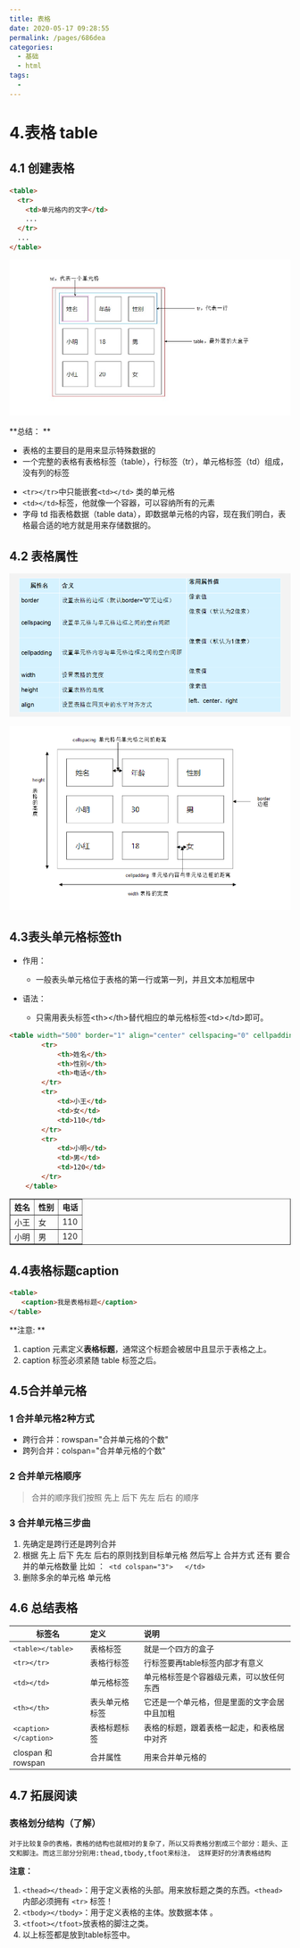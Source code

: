 ```yaml
---
title: 表格
date: 2020-05-17 09:28:55
permalink: /pages/686dea
categories: 
  - 基础
  - html
tags: 
  - 
---
```

# 4.表格 table

## 4.1 创建表格

```html
<table>
  <tr>
    <td>单元格内的文字</td>
    ...
  </tr>
  ...
</table>
```

![02table](../img/02table.jpg)

**总结： **

* 表格的主要目的是用来显示特殊数据的
* 一个完整的表格有表格标签（table），行标签（tr），单元格标签（td）组成，没有列的标签

- `<tr></tr>`中只能嵌套`<td></td>` 类的单元格
- `<td></td>`标签，他就像一个容器，可以容纳所有的元素
- 字母 td 指表格数据（table data），即数据单元格的内容，现在我们明白，表格最合适的地方就是用来存储数据的。

## 4.2 表格属性

![tt](../img/tt.png)

![01table](../img/01table.png)

## 4.3表头单元格标签th

- 作用：

  - 一般表头单元格位于表格的第一行或第一列，并且文本加粗居中

- 语法：

  - 只需用表头标签&lt;th&gt;</th&gt;替代相应的单元格标签&lt;td&gt;</td&gt;即可。 

```html
<table width="500" border="1" align="center" cellspacing="0" cellpadding="0">
        <tr>  
            <th>姓名</th> 
            <th>性别</th>
            <th>电话</th>
        </tr>
        <tr>
            <td>小王</td>
            <td>女</td>
            <td>110</td>
        </tr>
        <tr>
            <td>小明</td>
            <td>男</td>
            <td>120</td>
        </tr>   
    </table>
```


<table width="500" border="1" align="center" cellspacing="0" cellpadding="0">
		<tr>  
			<th>姓名</th> 
			<th>性别</th>
			<th>电话</th>
		</tr>
		<tr>
			<td>小王</td>
			<td>女</td>
			<td>110</td>
		</tr>
		<tr>
			<td>小明</td>
			<td>男</td>
			<td>120</td>
		</tr>	
	</table>

## 4.4表格标题caption

```html
<table>
   <caption>我是表格标题</caption>
</table>
```

**注意: **

1. caption 元素定义**表格标题**，通常这个标题会被居中且显示于表格之上。
2. caption 标签必须紧随 table 标签之后。

## 4.5合并单元格

###  1 合并单元格2种方式

* 跨行合并：rowspan="合并单元格的个数"      
* 跨列合并：colspan="合并单元格的个数"

### 2 合并单元格顺序

> 合并的顺序我们按照   先上 后下     先左  后右 的顺序 

### 3 合并单元格三步曲

1. 先确定是跨行还是跨列合并
2. 根据 先上 后下   先左  后右的原则找到目标单元格    然后写上 合并方式 还有 要合并的单元格数量  比如 ：` <td colspan="3">   </td>`
3. 删除多余的单元格 单元格      

## 4.6 总结表格

| 标签名                | 定义           | 说明                                         |
| --------------------- | :------------- | :------------------------------------------- |
| `<table></table>`     | 表格标签       | 就是一个四方的盒子                           |
| `<tr></tr>`           | 表格行标签     | 行标签要再table标签内部才有意义              |
| `<td></td>`           | 单元格标签     | 单元格标签是个容器级元素，可以放任何东西     |
| `<th></th>`           | 表头单元格标签 | 它还是一个单元格，但是里面的文字会居中且加粗 |
| `<caption></caption>` | 表格标题标签   | 表格的标题，跟着表格一起走，和表格居中对齐   |
| clospan 和 rowspan    | 合并属性       | 用来合并单元格的                             |


## 4.7 拓展阅读

### 表格划分结构（了解）

```
对于比较复杂的表格，表格的结构也就相对的复杂了，所以又将表格分割成三个部分：题头、正文和脚注。而这三部分分别用:thead,tbody,tfoot来标注， 这样更好的分清表格结构
```

**注意：**

1. `<thead></thead>`：用于定义表格的头部。用来放标题之类的东西。`<thead>` 内部必须拥有 `<tr>` 标签！
2. `<tbody></tbody>`：用于定义表格的主体。放数据本体 。
3. `<tfoot></tfoot>`放表格的脚注之类。
4. 以上标签都是放到table标签中。